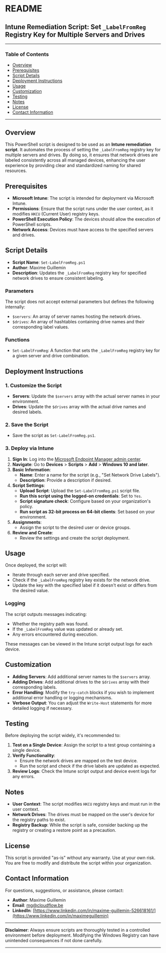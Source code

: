 # README

## Intune Remediation Script: Set `_LabelFromReg` Registry Key for Multiple Servers and Drives

---

### Table of Contents

- [Overview](#overview)
- [Prerequisites](#prerequisites)
- [Script Details](#script-details)
- [Deployment Instructions](#deployment-instructions)
- [Usage](#usage)
- [Customization](#customization)
- [Testing](#testing)
- [Notes](#notes)
- [License](#license)
- [Contact Information](#contact-information)

---

## Overview

This PowerShell script is designed to be used as an **Intune remediation script**. It automates the process of setting the `_LabelFromReg` registry key for multiple servers and drives. By doing so, it ensures that network drives are labeled consistently across all managed devices, enhancing the user experience by providing clear and standardized naming for shared resources.

## Prerequisites

- **Microsoft Intune**: The script is intended for deployment via Microsoft Intune.
- **Permissions**: Ensure that the script runs under the user context, as it modifies `HKCU` (Current User) registry keys.
- **PowerShell Execution Policy**: The devices should allow the execution of PowerShell scripts.
- **Network Access**: Devices must have access to the specified servers and drives.

## Script Details

- **Script Name**: `Set-LabelFromReg.ps1`
- **Author**: Maxime Guillemin
- **Description**: Updates the `_LabelFromReg` registry key for specified network drives to ensure consistent labeling.

### Parameters

The script does not accept external parameters but defines the following internally:

- `$servers`: An array of server names hosting the network drives.
- `$drives`: An array of hashtables containing drive names and their corresponding label values.

### Functions

- `Set-LabelFromReg`: A function that sets the `_LabelFromReg` registry key for a given server and drive combination.

## Deployment Instructions

### 1. Customize the Script

- **Servers**: Update the `$servers` array with the actual server names in your environment.
- **Drives**: Update the `$drives` array with the actual drive names and desired labels.

### 2. Save the Script

- Save the script as `Set-LabelFromReg.ps1`.

### 3. Deploy via Intune

1. **Sign In**: Log into the [Microsoft Endpoint Manager admin center](https://endpoint.microsoft.com).
2. **Navigate**: Go to **Devices** > **Scripts** > **Add** > **Windows 10 and later**.
3. **Basic Information**:
   - **Name**: Enter a name for the script (e.g., "Set Network Drive Labels").
   - **Description**: Provide a description if desired.
4. **Script Settings**:
   - **Upload Script**: Upload the `Set-LabelFromReg.ps1` script file.
   - **Run this script using the logged-on credentials**: Set to `Yes`.
   - **Script signature check**: Configure based on your organization's policy.
   - **Run script as 32-bit process on 64-bit clients**: Set based on your environment.
5. **Assignments**:
   - Assign the script to the desired user or device groups.
6. **Review and Create**:
   - Review the settings and create the script deployment.

## Usage

Once deployed, the script will:

- Iterate through each server and drive specified.
- Check if the `_LabelFromReg` registry key exists for the network drive.
- Update the key with the specified label if it doesn't exist or differs from the desired value.

### Logging

The script outputs messages indicating:

- Whether the registry path was found.
- If the `_LabelFromReg` value was updated or already set.
- Any errors encountered during execution.

These messages can be viewed in the Intune script output logs for each device.

## Customization

- **Adding Servers**: Add additional server names to the `$servers` array.
- **Adding Drives**: Add additional drives to the `$drives` array with their corresponding labels.
- **Error Handling**: Modify the `try-catch` blocks if you wish to implement additional error handling or logging mechanisms.
- **Verbose Output**: You can adjust the `Write-Host` statements for more detailed logging if necessary.

## Testing

Before deploying the script widely, it's recommended to:

1. **Test on a Single Device**: Assign the script to a test group containing a single device.
2. **Verify Functionality**:
   - Ensure the network drives are mapped on the test device.
   - Run the script and check if the drive labels are updated as expected.
3. **Review Logs**: Check the Intune script output and device event logs for any errors.

## Notes

- **User Context**: The script modifies `HKCU` registry keys and must run in the user context.
- **Network Drives**: The drives must be mapped on the user's device for the registry paths to exist.
- **Registry Backup**: While the script is safe, consider backing up the registry or creating a restore point as a precaution.

## License

This script is provided "as-is" without any warranty. Use at your own risk. You are free to modify and distribute the script within your organization.

## Contact Information

For questions, suggestions, or assistance, please contact:

- **Author**: Maxime Guillemin
- **Email**: [mg@cloudflow.be](mailto:mg@cloudflow.be)
- **LinkedIn**: [https://www.linkedin.com/in/maxime-guillemin-526618161/](https://www.linkedin.com/in/maximeguillemin)

---

**Disclaimer**: Always ensure scripts are thoroughly tested in a controlled environment before deployment. Modifying the Windows Registry can have unintended consequences if not done carefully.

---